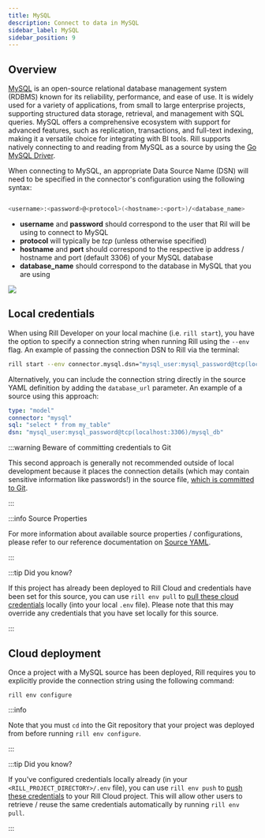 ```yaml
---
title: MySQL
description: Connect to data in MySQL
sidebar_label: MySQL
sidebar_position: 9
---
```


<!-- WARNING: There are links to this page in source code. If you move it, find and replace the links and consider adding a redirect in docusaurus.config.js. -->

## Overview

[MySQL](https://dev.mysql.com/doc/refman/8.0/en/introduction.html) is an open-source relational database management system (RDBMS) known for its reliability, performance, and ease of use. It is widely used for a variety of applications, from small to large enterprise projects, supporting structured data storage, retrieval, and management with SQL queries. MySQL offers a comprehensive ecosystem with support for advanced features, such as replication, transactions, and full-text indexing, making it a versatile choice for integrating with BI tools. Rill supports natively connecting to and reading from MySQL as a source by using the [Go MySQL Driver](https://github.com/go-sql-driver/mysql).

When connecting to MySQL, an appropriate Data Source Name (DSN) will need to be specified in the connector's configuration using the following syntax:

```bash

<username>:<password>@<protocol>(<hostname>:<port>)/<database_name>

```
- **username** and **password** should correspond to the user that Ril will be using to connect to MySQL
- **protocol** will typically be _tcp_ (unless otherwise specified)
- **hostname** and **port** should correspond to the respective ip address / hostname and port (default 3306) of your MySQL database
- **database_name** should correspond to the database in MySQL that you are using

<img src = '/img/reference/connectors/mysql/mysql.png' class='centered' />
<br />

## Local credentials

When using Rill Developer on your local machine (i.e. `rill start`), you have the option to specify a connection string when running Rill using the `--env` flag.
An example of passing the connection DSN to Rill via the terminal:

```bash
rill start --env connector.mysql.dsn="mysql_user:mysql_password@tcp(localhost:3306)/mysql_db"
```

Alternatively, you can include the connection string directly in the source YAML definition by adding the `database_url` parameter. 
An example of a source using this approach:

```yaml
type: "model"
connector: "mysql"
sql: "select * from my_table"
dsn: "mysql_user:mysql_password@tcp(localhost:3306)/mysql_db"
```

:::warning Beware of committing credentials to Git

This second approach is generally not recommended outside of local development because it places the connection details (which may contain sensitive information like passwords!) in the source file, <u>which is committed to Git</u>.

:::

:::info Source Properties

For more information about available source properties / configurations, please refer to our reference documentation on [Source YAML](../../reference/project-files/index.md).

:::

:::tip Did you know?

If this project has already been deployed to Rill Cloud and credentials have been set for this source, you can use `rill env pull` to [pull these cloud credentials](/build/credentials/credentials.md#rill-env-pull) locally (into your local `.env` file). Please note that this may override any credentials that you have set locally for this source.

:::

## Cloud deployment

Once a project with a MySQL source has been deployed, Rill requires you to explicitly provide the connection string using the following command:

```
rill env configure
```

:::info

Note that you must `cd` into the Git repository that your project was deployed from before running `rill env configure`.

:::

:::tip Did you know?

If you've configured credentials locally already (in your `<RILL_PROJECT_DIRECTORY>/.env` file), you can use `rill env push` to [push these credentials](/build/credentials/credentials.md#rill-env-push) to your Rill Cloud project. This will allow other users to retrieve / reuse the same credentials automatically by running `rill env pull`.

:::